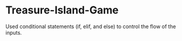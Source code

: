 # Treasure-Island-Game
Used conditional statements (if, elif, and else) to control the flow of the inputs. 
